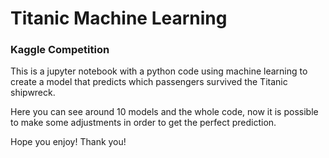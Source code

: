 # Titanic Machine Learning

### Kaggle Competition

This is a jupyter notebook with a python code using machine learning to create a model that predicts which passengers survived the Titanic shipwreck.

Here you can see around 10 models and the whole code, now it is possible to make some adjustments in order to get the perfect prediction.

Hope you enjoy! Thank you!
